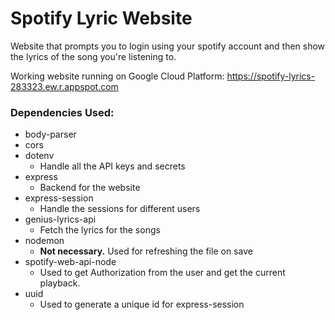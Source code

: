 # Spotify Lyric Website
Website that prompts you to login using your spotify account and then show the lyrics of the song you're listening to.

Working website running on Google Cloud Platform: https://spotify-lyrics-283323.ew.r.appspot.com


### Dependencies Used:
  * body-parser
  * cors
  * dotenv
    * Handle all the API keys and secrets
  * express
    * Backend for the website
  * express-session
    * Handle the sessions for different users
  * genius-lyrics-api
    * Fetch the lyrics for the songs
  * nodemon
    * **Not necessary.** Used for refreshing the file on save
  * spotify-web-api-node
    * Used to get Authorization from the user and get the current playback.
  * uuid
    * Used to generate a unique id for express-session

